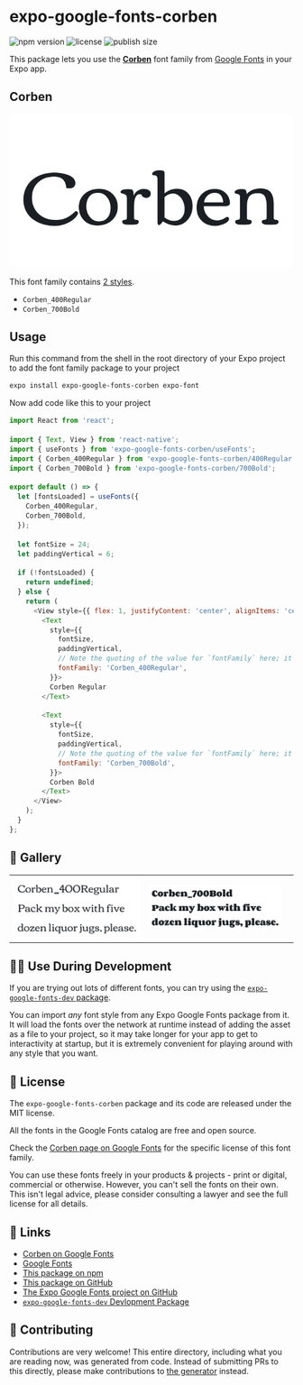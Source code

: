 # expo-google-fonts-corben

![npm version](https://flat.badgen.net/npm/v/expo-google-fonts-corben)
![license](https://flat.badgen.net/github/license/expo/google-fonts)
![publish size](https://flat.badgen.net/packagephobia/install/expo-google-fonts-corben)

This package lets you use the [**Corben**](https://fonts.google.com/specimen/Corben) font family from [Google Fonts](https://fonts.google.com/) in your Expo app.

## Corben

![Corben](./font-family.png)

This font family contains [2 styles](#-gallery).

- `Corben_400Regular`
- `Corben_700Bold`

## Usage

Run this command from the shell in the root directory of your Expo project to add the font family package to your project
```sh
expo install expo-google-fonts-corben expo-font
```

Now add code like this to your project
```js
import React from 'react';

import { Text, View } from 'react-native';
import { useFonts } from 'expo-google-fonts-corben/useFonts';
import { Corben_400Regular } from 'expo-google-fonts-corben/400Regular';
import { Corben_700Bold } from 'expo-google-fonts-corben/700Bold';

export default () => {
  let [fontsLoaded] = useFonts({
    Corben_400Regular,
    Corben_700Bold,
  });

  let fontSize = 24;
  let paddingVertical = 6;

  if (!fontsLoaded) {
    return undefined;
  } else {
    return (
      <View style={{ flex: 1, justifyContent: 'center', alignItems: 'center' }}>
        <Text
          style={{
            fontSize,
            paddingVertical,
            // Note the quoting of the value for `fontFamily` here; it expects a string!
            fontFamily: 'Corben_400Regular',
          }}>
          Corben Regular
        </Text>

        <Text
          style={{
            fontSize,
            paddingVertical,
            // Note the quoting of the value for `fontFamily` here; it expects a string!
            fontFamily: 'Corben_700Bold',
          }}>
          Corben Bold
        </Text>
      </View>
    );
  }
};

```

## 🔡 Gallery


||||
|-|-|-|
|![Corben_400Regular](.//400Regular/Corben_400Regular.ttf.png)|![Corben_700Bold](.//700Bold/Corben_700Bold.ttf.png)|||


## 👩‍💻 Use During Development

If you are trying out lots of different fonts, you can try using the [`expo-google-fonts-dev` package](https://github.com/freeboub/google-fonts/tree/master/font-packages/dev#readme).

You can import *any* font style from any Expo Google Fonts package from it. It will load the fonts
over the network at runtime instead of adding the asset as a file to your project, so it may take longer
for your app to get to interactivity at startup, but it is extremely convenient
for playing around with any style that you want.

## 📖 License

The `expo-google-fonts-corben` package and its code are released under the MIT license.

All the fonts in the Google Fonts catalog are free and open source.

Check the [Corben page on Google Fonts](https://fonts.google.com/specimen/Corben) for the specific license of this font family.

You can use these fonts freely in your products & projects - print or digital, commercial or otherwise. However, you can't sell the fonts on their own. This isn't legal advice, please consider consulting a lawyer and see the full license for all details.

## 🔗 Links

- [Corben on Google Fonts](https://fonts.google.com/specimen/Corben)
- [Google Fonts](https://fonts.google.com/)
- [This package on npm](https://www.npmjs.com/package/expo-google-fonts-corben)
- [This package on GitHub](https://github.com/freeboub/google-fonts/tree/master/font-packages/corben)
- [The Expo Google Fonts project on GitHub](https://github.com/freeboub/google-fonts)
- [`expo-google-fonts-dev` Devlopment Package](https://github.com/freeboub/google-fonts/tree/master/font-packages/dev)

## 🤝 Contributing

Contributions are very welcome! This entire directory, including what you are reading now, was generated from code. Instead of submitting PRs to this directly, please make contributions to [the generator](https://github.com/freeboub/google-fonts/tree/master/packages/generator) instead.
